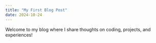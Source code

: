 ```yaml
---
title: "My First Blog Post"
date: 2024-10-24
---
```

Welcome to my blog where I share thoughts on coding, projects, and experiences!
